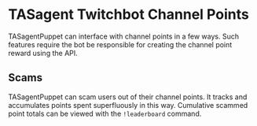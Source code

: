 # TASagent Twitchbot Channel Points

TASagentPuppet can interface with channel points in a few ways.  Such features require the bot be responsible for creating the channel point reward using the API.

## Scams

TASagentPuppet can scam users out of their channel points.  It tracks and accumulates points spent superfluously in this way.  Cumulative scammed point totals can be viewed with the `!leaderboard` command.